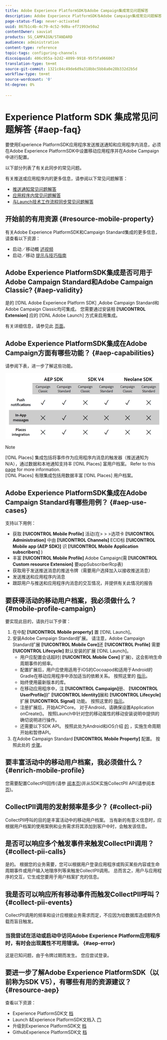 ```yaml
---
title: Adobe Experience PlatformSDK与Adobe Campaign集成常见问题解答
description: Adobe Experience PlatformSDK与Adobe Campaign集成常见问题解答
page-status-flag: never-activated
uuid: 867b1c4b-4c79-4c52-9d0a-ef71993e50a2
contentOwner: sauviat
products: SG_CAMPAIGN/STANDARD
audience: administration
content-type: reference
topic-tags: configuring-channels
discoiquuid: 406c955a-b2d2-4099-9918-95f5fa966067
translation-type: tm+mt
source-git-commit: 1321c84c49de6d9a318bbc5bb8a0e28b332d2b5d
workflow-type: tm+mt
source-wordcount: '0'
ht-degree: 0%

---
```



# Experience Platform SDK 集成常见问题解答 {#aep-faq}

要使用Experience PlatformSDK应用程序发送推送通知和应用程序内消息，必须在Adobe Experience PlatformSDK中设置移动应用程序并在Adobe Campaign中进行配置。

以下部分列表了有关此同步的常见问题。

有关推送或应用程序内的更多信息，请参阅以下常见问题解答：

* [推送通知常见问题解答](../../channels/using/about-push-notifications.md#push-faq)
* [应用程序内常见问题解答](../../channels/using/about-in-app-messaging.md#in-app-faq)
* [与Launch技术工作流程同步常见问题解答](../../administration/using/syncwithlaunch-faq.md)

## 开始前的有用资源 {#resource-mobile-property}

有关Adobe Experience PlatformSDK和Campaign Standard集成的更多信息，请查看以下资源：

* 启动／移动概 [述视频](https://www.adobe.com/experience-platform/launch.html#acpl-mobile-video)
* 启动／移动 [提示与技巧指南](https://www.adobe.com/content/dam/www/us/en/experience-platform/launch-tag-manager/pdfs/adobe-cloud-platform-launch-tips-and-tricks-sheet.pdf)

## Adobe Experience PlatformSDK集成是否可用于Adobe Campaign Standard和Adobe Campaign Classic? {#aep-validity}

是的 [!DNL Adobe Experience Platform SDK] ,Adobe Campaign Standard和Adobe Campaign Classic均可集成。 您需要通过安装相 **[!UICONTROL Extension]** 应的 [!DNL Adobe Launch] 方式来启用集成。

有关详细信息，请参见此 [ 页面](Https://aep-sdks.gitbook.io/docs/using-mobile-extensions/adobe-campaign-standard)。

## Adobe Experience PlatformSDK集成在Adobe Campaign方面有哪些功能？ {#aep-capabilities}

请参阅下表，进一步了解这些功能。

![](assets/faq.png)

>[!NOTE]
>
>[!DNL Places] 集成包括将事件作为应用程序内消息的触发器（推送通知为N/A），通过数据和本地通知支持丰 [!DNL Places] 富用户档案。 Refer to this [page](../../channels/using/preparing-and-sending-an-in-app-message.md) for more information. <br>[!DNL Places] 有限集成包括用数据丰富 [!DNL Places] 用户档案。

## Adobe Experience PlatformSDK集成在Adobe Campaign Standard有哪些用例？ {#aep-use-cases}

支持以下用例：

* 获取 **[!UICONTROL Mobile Profile]** 活动(在> > >选项卡 **[!UICONTROL Administration]** 中由 **[!UICONTROL Channels]** ECID标 **[!UICONTROL Mobile app (AEP SDK)]** 识 **[!UICONTROL Mobile Application subscribers]** )
* 丰富 **[!UICONTROL Mobile Profile]** Adobe Campaign(需 **[!UICONTROL Custom resource Extension]** 要appSubscriberRcp表)
* 获取用于发送推送消息的推送令牌（需要用户选择加入以接收推送消息）
* 发送推送和应用程序内消息
* 跟踪用户与推送和应用程序内消息的交互情况，并提供有关此情况的报告

## 要获得活动的移动用户档案，我必须做什么？ {#mobile-profile-campaign}

要实现此目的，请执行以下步骤：

1. 在中配 **[!UICONTROL Mobile property]** 置 [!DNL Launch]。
1. 安装Adobe Campaign Standard扩展。 请注意，Adobe Campaign Standard扩展 **[!UICONTROL Mobile Core]**&#x200B;还 **[!UICONTROL Profile]** 需要 **[!UICONTROL Lifecycle]** 默认安装的扩展 [!DNL Launch]。
   * 用户应配置会话超时( **[!UICONTROL Mobile Core]** 扩展)，这会影响生命周期事件的频率。
   * 配置扩展后，用户应使用适用于iOS的Cocoapod和适用于Android的Gradle在移动应用程序中添加适当的依赖关系。 按照这里的 [指示](Https://aep-sdks.gitbook.io/docs/using-mobile-extensions/adobe-campaign-standard)。
   * 始终使用最新版本的库。
   * 在移动应用程序中，注 **[!UICONTROL Campaign]**&#x200B;册、 **[!UICONTROL UserProfile]**&#x200B;扩 **[!UICONTROL Identity]**&#x200B;展和 **[!UICONTROL Lifecycle]** 扩展 **[!UICONTROL Signal]** 功能。 按照这里的 [指示](https://aep-sdks.gitbook.io/docs/using-mobile-extensions/adobe-campaign-standard#register-the-campaign-standard-extension-with-mobile-core)。
   * 注册扩展后，开始ACPCore。 对于Android，请确保设置Application onCreate()。 按照Launch中针对您的移动属性的移动安装说明中提供的确切说明进行操作。
   * 还需要以下SDK API。 按照此处为Android和iOS介绍 [的](https://aep-sdks.gitbook.io/docs/using-mobile-extensions/mobile-core/lifecycle/lifecycle-extension-in-android) ，实施生命周期开始和暂停API。
1. 在Adobe Campaign Standard **[!UICONTROL Mobile Property]** 配置。 按照此处的 [步骤](../../administration/using/configuring-a-mobile-application.md#channel-specific-config)。

## 要丰富活动中的移动用户档案，我必须做什么？ {#enrich-mobile-profile}

您需要配置CollectPII回传(请参 [阅本页](https://helpx.adobe.com/campaign/kb/config-app-in-launch.html#PIIpostback))并从SDK实施CollectPII API(请参阅本 [页](https://aep-sdks.gitbook.io/docs/using-mobile-extensions/mobile-core/mobile-core-api-reference#collect-pii))。

## CollectPII调用的发射频率是多少？ {#collect-pii}

CollectPII呼叫的目的是丰富活动中的移动用户档案。 当有新的有意义信息时，应根据用户档案的使用案例和业务需求将其添加到客户中时，会触发该信息。

## 是否可以响应多个触发事件来触发CollectPII调用？ {#collect-pii-calls}

是的。 根据您的业务需要，您可以根据用户登录应用程序或购买某些内容或生命周期事件或用户输入地理序列等来触发CollectPII调用。 总而言之，用户与应用程序的交互，它生成您要用于用户档案扩充的信息。

## 我是否可以响应所有移动事件而触发CollectPII呼叫？ {#collect-pii-events}

CollectPII调用的频率和设计应根据业务需求而定，不应因为给数据库造成额外负载而盲目触发。

### 当我尝试在活动或启动中访问Adobe Experience Platform应用程序时，有时会出现属性不可用错误。 {#aep-error}

这是已知问题，由于令牌过期而发生。 您应尝试登录。

## 要进一步了解Adobe Experience PlatformSDK（以前称为SDK V5），有哪些有用的资源建议？{#resource-aep}

查看以下资源：

* Experience PlatformSDK文 [档](https://aep-sdks.gitbook.io/docs/)
* Launch &amp;Experience PlatformSDK文档入 [门](https://aep-sdks.gitbook.io/docs/getting-started/create-a-mobile-property)
* 升级到Experience PlatformSDK文 [档](https://aep-sdks.gitbook.io/docs/resources/upgrading-to-aep)
* GithubExperience PlatformSDK文 [档](https://github.com/Adobe-Marketing-Cloud/acp-sdks/)
